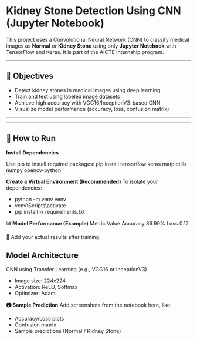 # Kidney Stone Detection Using CNN (Jupyter Notebook)

This project uses a Convolutional Neural Network (CNN) to classify medical images as **Normal** or **Kidney Stone** using only **Jupyter Notebook** with TensorFlow and Keras. It is part of the AICTE Internship program.

---

## 📌 Objectives

- Detect kidney stones in medical images using deep learning
- Train and test using labeled image datasets
- Achieve high accuracy with VGG16/InceptionV3-based CNN
- Visualize model performance (accuracy, loss, confusion matrix)

---

---

## 🚀 How to Run
**Install Dependencies**

Use pip to install required packages:
pip install tensorflow keras matplotlib numpy opencv-python

**Create a Virtual Environment (Recommended)**
To isolate your dependencies:
- python -m venv venv
- venv\Scripts\activate
- pip install -r requirements.txt

**📊 Model Performance (Example)**
Metric	Value
Accuracy	86.99%
Loss	0.12

📌 Add your actual results after training.

## Model Architecture
CNN using Transfer Learning (e.g., VGG16 or InceptionV3)

- Image size: 224x224
- Activation: ReLU, Softmax
- Optimizer: Adam

**📷 Sample Prediction**
Add screenshots from the notebook here, like:

- Accuracy/Loss plots
- Confusion matrix
- Sample predictions (Normal / Kidney Stone)

